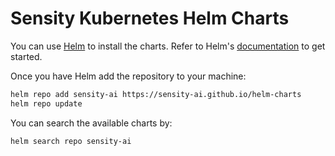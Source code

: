 # Sensity Kubernetes Helm Charts

You can use [Helm](https://helm.sh/) to install the charts. Refer to Helm's
[documentation](https://helm.sh/docs/) to get started.

Once you have Helm add the repository to your machine:

``` sh
helm repo add sensity-ai https://sensity-ai.github.io/helm-charts
helm repo update
```

You can search the available charts by:

``` sh
helm search repo sensity-ai
```
